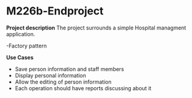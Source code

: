 # M226b-Endproject

**Project description**
The project surrounds a simple Hospital managment application.


-Factory pattern

**Use Cases**

- Save person information and staff members
- Display personal information
- Allow the editing of person information
- Each operation should have reports discussing about it
